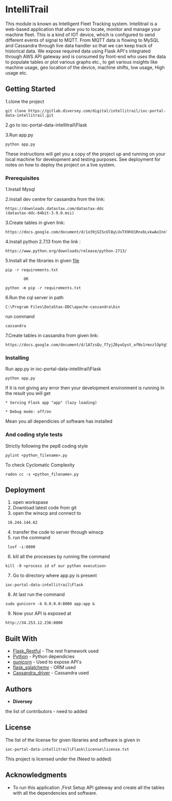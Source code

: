 # IntelliTrail

This module is known as Intelligent Fleet Tracking system. Intellitrail is a web-based application that allow you to locate, monitor and manage your machine fleet. This is a kind of IOT device, which is configured to send different events of signal to MQTT. From MQTT data is flowing to MySQL and Cassandra through live data handler so that we can keep track of historical data. We expose required data using Flask API's integrated through AWS API gateway and is consumed by front-end who uses the data to populate tables or plot various graphs etc., to get various insights like machine usage, geo location of the device, machine shifts, low usage, High usage etc.

## Getting Started

1.clone the project
```
git clone https://gitlab.diversey.com/digital/intellitrail/ioc-portal-data-intellitrail.git
```

2.go to ioc-portal-data-intellitrail\Flask

3.Run app.py
```
python app.py
```

These instructions will get you a copy of the project up and running on your local machine for development and testing purposes. See deployment for notes on how to deploy the project on a live system.

### Prerequisites

1.Install Mysql

2.Install dev centre for cassandra from the link:
```
https://downloads.datastax.com/datastax-ddc
(datastax-ddc-64bit-3.9.0.msi)
```
3.Create tables in given link:
```
https://docs.google.com/document/d/1o39jGIScUl8yLUvTX9hO1RnxbLxkwAoInnlFei4Oyic
```
4.Install python 2.7.13 from the link :
```
https://www.python.org/downloads/release/python-2713/
```
5.Install all the libraries in given [file](https://gitlab.diversey.com/digital/intellitrail/ioc-portal-data-intellitrail/blob/master/Flask/requirements.txt)
```
pip -r requirements.txt
```
            OR
```
python -m pip -r requirements.txt
```
6.Run the cql server in path
```
C:\Program Files\DataStax-DDC\apache-cassandra\bin
```
run command
```
cassandra
```
7.Create tables in cassandra from given link:
```
https://docs.google.com/document/d/1A7zsQu_f7yjZ6yxGyst_ofNv1rmxzlOpYg5aza7Uuds
```

### Installing

Run app.py in ioc-portal-data-intellitrail\Flask
```
python app.py
```
If it is not giving any error then your development environment is running
In the result you will get
```
* Serving Flask app "app" (lazy loading)

* Debug mode: off/on
```
Mean you all dependicies of software has installed

### And coding style tests

Strictly following the pep8 coding style

```
pylint <python_filename>.py
```

To check Cyclomatic Complexity

```
radon cc -s <python_filename>.py
```

## Deployment

1. open workspase
2. Download latest code from git
3. open the winscp and connect to
```
 10.244.144.62
```
4. transfer the code to server through winscp
5. run the command
```
 lsof -i:8000
```
6. kill all the processes by running the command 
```
kill -9 <process id of our python execution>
```
7. Go to directory where app.py is present
```
ioc-portal-data-intellitrail\Flask
```
8. At last run the command 
```
sudo gunicorn -b 0.0.0.0:8000 app:app &
```
9. Now your API is exposed at
``` 
http://34.253.12.236:8000
```

## Built With

* [Flask_Restful](https://flask-restful.readthedocs.io/en/latest/) - The rest framework used
* [Python](https://docs.python.org/2/index.html) - Python dependicies
* [gunicorn](http://docs.gunicorn.org/en/19.7.1/news.html) - Used to expose API's
* [flask_sqlalchemy](http://flask-sqlalchemy.readthedocs.io/en/stable/) - ORM used
* [Cassandra_driver](https://datastax.github.io/python-driver/) -  Cassandra used

## Authors

* **Diversey**

the list of contributors - need to added

## License

The list of the license for given libraries and software is given in 
```
ioc-portal-data-intellitrail\Flask\license\license.txt
```
This project is licensed under the (Need to added)

## Acknowledgments

* To run this application ,First Setup API gateway and create all the tables with all the dependencies and software.
